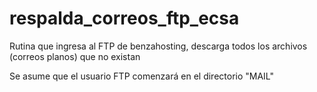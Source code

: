 # respalda_correos_ftp_ecsa
Rutina que ingresa al FTP de benzahosting, descarga todos los archivos (correos planos) que no existan

Se asume que el usuario FTP comenzará en el directorio "MAIL"
